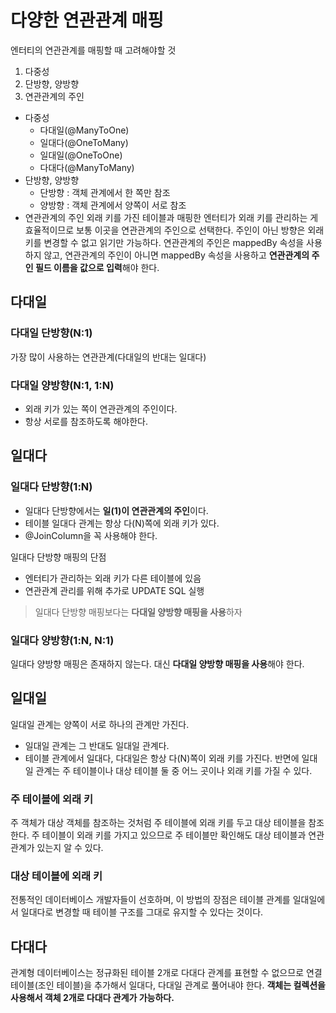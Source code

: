 # 다양한 연관관계 매핑
엔터티의 연관관계를 매핑할 때 고려해야할 것
1. 다중성
2. 단방향, 양방향
3. 연관관계의 주인

- 다중성
    - 다대일(@ManyToOne)
    - 일대다(@OneToMany)
    - 일대일(@OneToOne)
    - 다대다(@ManyToMany)
- 단방향, 양방향
    - 단방향 : 객체 관계에서 한 쪽만 참조
    - 양방향 : 객체 관계에서 양쪽이 서로 참조
- 연관관계의 주인
  외래 키를 가진 테이블과 매핑한 엔터티가 외래 키를 관리하는 게 효율적이므로 보통 이곳을 연관관계의 주인으로 선택한다. 주인이 아닌 방향은 외래 키를 변경할 수 없고 읽기만 가능하다.
  연관관계의 주인은 mappedBy 속성을 사용하지 않고, 연관관계의 주인이 아니면 mappedBy 속성을 사용하고 **연관관계의 주인 필드 이름을 값으로 입력**해야 한다.

## 다대일
### 다대일 단방향(N:1)
가장 많이 사용하는 연관관계(다대일의 반대는 일대다)

### 다대일 양방향(N:1, 1:N)
- 외래 키가 있는 쪽이 연관관계의 주인이다.
- 항상 서로를 참조하도록 해야한다.

## 일대다
### 일대다 단방향(1:N)
- 일대다 단방향에서는 **일(1)이 연관관계의 주인**이다.
- 테이블 일대다 관계는 항상 다(N)쪽에 외래 키가 있다.
- @JoinColumn을 꼭 사용해야 한다.

일대다 단방향 매핑의 단점
- 엔터티가 관리하는 외래 키가 다른 테이블에 있음
- 연관관계 관리를 위해 추가로 UPDATE SQL 실행

> 일대다 단방향 매핑보다는 **다대일 양방향 매핑을 사용**하자

### 일대다 양방향(1:N, N:1)
일대다 양방향 매핑은 존재하지 않는다. 대신 **다대일 양방향 매핑을 사용**해야 한다.

## 일대일
일대일 관계는 양쪽이 서로 하나의 관계만 가진다.
- 일대일 관계는 그 반대도 일대일 관계다.
- 테이블 관계에서 일대다, 다대일은 항상 다(N)쪽이 외래 키를 가진다. 반면에 일대일 관계는 주 테이블이나 대상 테이블 둘 중 어느 곳이나 외래 키를 가질 수 있다.

### 주 테이블에 외래 키
주 객체가 대상 객체를 참조하는 것처럼 주 테이블에 외래 키를 두고 대상 테이블을 참조한다. 주 테이블이 외래 키를 가지고 있으므로 주 테이블만 확인해도 대상 테이블과 연관관계가 있는지 알 수 있다.

### 대상 테이블에 외래 키
전통적인 데이터베이스 개발자들이 선호하며, 이 방법의 장점은 테이블 관계를 일대일에서 일대다로 변경할 때 테이블 구조를 그대로 유지할 수 있다는 것이다.

## 다대다
관계형 데이터베이스는 정규화된 테이블 2개로 다대다 관계를 표현할 수 없으므로 연결 테이블(조인 테이블)을 추가해서 일대다, 다대일 관계로 풀어내야 한다. **객체는 컬렉션을 사용해서 객체 2개로 다대다 관계가 가능하다.**